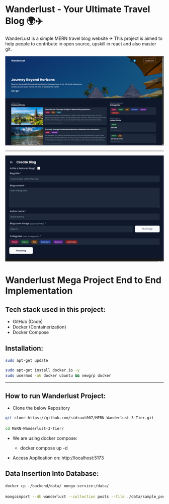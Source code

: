 # Wanderlust - Your Ultimate Travel Blog 🌍✈️

WanderLust is a simple MERN travel blog website ✈ This project is aimed to help people to contribute in open source, upskill in react and also master git.

![Login Page](images/home.png)

---

![Blog Form](images/blog.png)

# Wanderlust Mega Project End to End Implementation

## Tech stack used in this project:
- GitHub (Code)
- Docker (Containerization)
- Docker Compose

## Installation:

```bash
sudo apt-get update
```
```bash
sudo apt-get install docker.io -y
sudo usermod -aG docker ubuntu && newgrp docker
```

---

## How to run Wanderlust Project:

- Clone the below Repository
```bash
git clone https://github.com/sidraut007/MERN-Wanderlust-3-Tier.git

cd MERN-Wanderlust-3-Tier/
```

- We are using docker compose:
    - docker compose up -d 

- Access Application on: http://localhost:5173

## Data Insertion Into Database:
```bash
docker cp ./backend/data/ mongo-service:/data/

mongoimport --db wanderlust --collection posts --file ./data/sample_posts.json --jsonArray

```